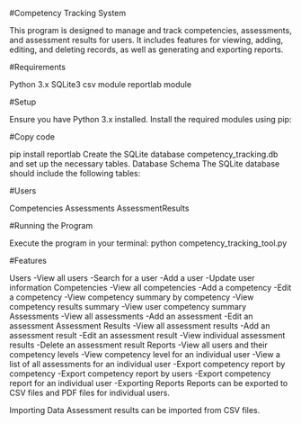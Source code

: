 #Competency Tracking System

This program is designed to manage and track competencies, assessments, and assessment results for users. It includes features for viewing, adding, editing, and deleting records, as well as generating and exporting reports.

#Requirements

Python 3.x
SQLite3
csv module
reportlab module

#Setup

Ensure you have Python 3.x installed.
Install the required modules using pip:

#Copy code

pip install reportlab
Create the SQLite database competency_tracking.db and set up the necessary tables.
Database Schema
The SQLite database should include the following tables:

#Users

Competencies
Assessments
AssessmentResults


#Running the Program

Execute the program in your terminal:
python competency_tracking_tool.py

#Features

Users
-View all users
-Search for a user
-Add a user
-Update user information
Competencies
-View all competencies
-Add a competency
-Edit a competency
-View competency summary by competency
-View competency results summary
-View user competency summary
Assessments
-View all assessments
-Add an assessment
-Edit an assessment
Assessment Results
-View all assessment results
-Add an assessment result
-Edit an assessment result
-View individual assessment results
-Delete an assessment result
Reports
-View all users and their competency levels
-View competency level for an individual user
-View a list of all assessments for an individual user
-Export competency report by competency
-Export competency report by users
-Export competency report for an individual user
-Exporting Reports
Reports can be exported to CSV files and PDF files for individual users.

Importing Data
Assessment results can be imported from CSV files.

